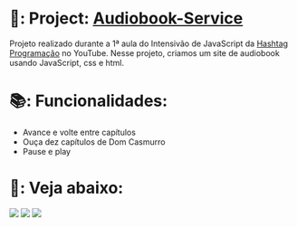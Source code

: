 # 📗: Project: [Audiobook-Service](https://guilhermef-r.github.io/Audiobook-Service/)
Projeto realizado durante a 1ª aula do Intensivão de JavaScript da [Hashtag Programação](https://www.youtube.com/@HashtagProgramacao) no YouTube. Nesse projeto, criamos um site de audiobook usando JavaScript, css e html.

# 📚: Funcionalidades:

+ Avance e volte entre capítulos
+ Ouça dez capítulos de Dom Casmurro
+ Pause e play


# 🎵: Veja abaixo:
<a href="https://www.instagram.com/devgferreira/" target="_blank"><img loading="lazy" src="https://img.shields.io/badge/-Instagram-%23E4405F?style=for-the-badge&logo=instagram&logoColor=white" target="_blank"></a>
<a href="https://www.linkedin.com/in/guilherme-ferreira-25738427a/" target="_blank"><img loading="lazy" src="https://img.shields.io/badge/-LinkedIn-%230077B5?style=for-the-badge&logo=linkedin&logoColor=white" target="_blank"></a> <a href="https://www.tiktok.com/@devgferreira" target="_blank"><img loading="lazy" src="https://img.shields.io/badge/-tiktok-617?style=for-the-badge&logo=tiktok" target="_blank"></a>  







